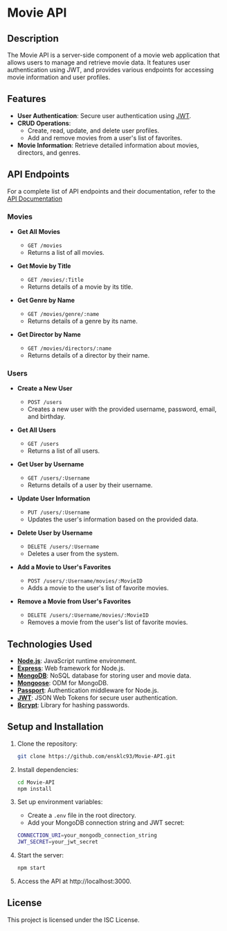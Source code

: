 # Movie API

## Description
The Movie API is a server-side component of a movie web application that allows users to manage and retrieve movie data. It features user authentication using JWT, and provides various endpoints for accessing movie information and user profiles.

## Features

- **User Authentication**: Secure user authentication using [JWT](https://jwt.io/).
- **CRUD Operations**: 
    - Create, read, update, and delete user profiles.
    - Add and remove movies from a user's list of favorites.
- **Movie Information**: Retrieve detailed information about movies, directors, and genres.


## API Endpoints
For a complete list of API endpoints and their documentation, refer to the [API Documentation](https://github.com/ensklc93/Movie-API/blob/main/public/documentation.html)

### Movies

- **Get All Movies**
  - `GET /movies`
  - Returns a list of all movies.

- **Get Movie by Title**
  - `GET /movies/:Title`
  - Returns details of a movie by its title.

- **Get Genre by Name**
  - `GET /movies/genre/:name`
  - Returns details of a genre by its name.

- **Get Director by Name**
  - `GET /movies/directors/:name`
  - Returns details of a director by their name.

### Users

- **Create a New User**
  - `POST /users`
  - Creates a new user with the provided username, password, email, and birthday.

- **Get All Users**
  - `GET /users`
  - Returns a list of all users.

- **Get User by Username**
  - `GET /users/:Username`
  - Returns details of a user by their username.

- **Update User Information**
  - `PUT /users/:Username`
  - Updates the user's information based on the provided data.

- **Delete User by Username**
  - `DELETE /users/:Username`
  - Deletes a user from the system.

- **Add a Movie to User's Favorites**
  - `POST /users/:Username/movies/:MovieID`
  - Adds a movie to the user's list of favorite movies.

- **Remove a Movie from User's Favorites**
  - `DELETE /users/:Username/movies/:MovieID`
  - Removes a movie from the user's list of favorite movies.

## Technologies Used

- **[Node.js](https://nodejs.org/)**: JavaScript runtime environment.
- **[Express](https://expressjs.com/)**: Web framework for Node.js.
- **[MongoDB](https://www.mongodb.com/)**: NoSQL database for storing user and movie data.
- **[Mongoose](https://mongoosejs.com/)**: ODM for MongoDB.
- **[Passport](http://www.passportjs.org/)**: Authentication middleware for Node.js.
- **[JWT](https://jwt.io/)**: JSON Web Tokens for secure user authentication.
- **[Bcrypt](https://www.npmjs.com/package/bcrypt)**: Library for hashing passwords.

## Setup and Installation

1. Clone the repository:
   ```bash
   git clone https://github.com/ensklc93/Movie-API.git
   ```

2. Install dependencies:
    ```bash
    cd Movie-API
    npm install
    ```

3. Set up environment variables:
    - Create a `.env` file in the root directory.
    - Add your MongoDB connection string and JWT secret:
    ```bash
    CONNECTION_URI=your_mongodb_connection_string
    JWT_SECRET=your_jwt_secret
    ```

4. Start the server:
    ```bash
    npm start
    ```

5. Access the API at http://localhost:3000.

## License

This project is licensed under the ISC License.